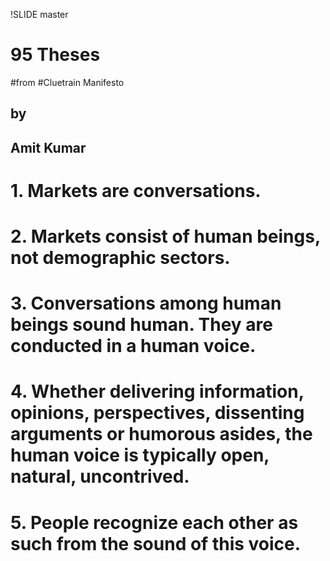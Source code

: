 !SLIDE master
# 95 Theses 
#from
#Cluetrain Manifesto

## by
## Amit Kumar

<!SLIDE center smaller>
# 1. Markets are conversations.


# 2. Markets consist of human beings, not demographic sectors.


# 3. Conversations among human beings sound human. They are conducted in a human voice. 


# 4. Whether delivering information, opinions, perspectives, dissenting arguments or humorous asides, the human voice is typically open, natural, uncontrived. 


# 5. People recognize each other as such from the sound of this voice.

